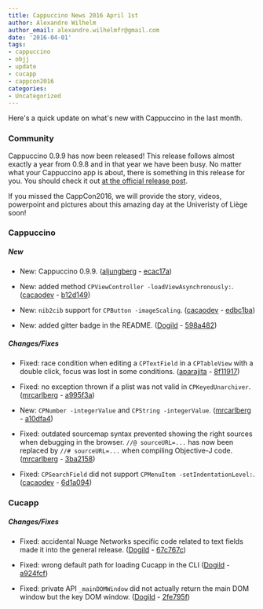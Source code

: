 ```yaml
---
title: Cappuccino News 2016 April 1st
author: Alexandre Wilhelm
author_email: alexandre.wilhelmfr@gmail.com
date: '2016-04-01'
tags:
- cappuccino
- objj
- update
- cucapp
- cappcon2016
categories:
- Uncategorized
---
```


Here's a quick update on what's new with Cappuccino in the last month.

### Community

Cappuccino 0.9.9 has now been released! This release follows almost exactly a year from 0.9.8 and in that year we have been busy. No matter what your Cappuccino app is about, there is something in this release for you. You should check it out [at the official release post]( http://www.cappuccino-project.org/blog/2016/03/cappuccino-0-9-9.html).

If you missed the CappCon2016, we will provide the story, videos, powerpoint and pictures about this amazing day at the Univeristy of Liège soon!

### Cappuccino

##### New

- New: Cappuccino 0.9.9. ([aljungberg](https://github.com/aljungberg) - [ecac17a](https://github.com/cappuccino/cappuccino/commit/ecac17a00a1e39dae59435d2bcc3558be95a0025))

- New: added method `CPViewController -loadViewAsynchronously:`. ([cacaodev](https://github.com/cacaodev) - [b12d149](https://github.com/cappuccino/cappuccino/commit/b12d1491d469fd1979276e1caea22c3c4525346d))

- New: `nib2cib` support for `CPButton -imageScaling`. ([cacaodev](https://github.com/cacaodev) - [edbc1ba](https://github.com/cappuccino/cappuccino/commit/edbc1baf323813af48ced3e695449a301d0ffc14))

- New: added gitter badge in the README. ([Dogild](https://github.com/Dogild) - [598a482](https://github.com/cappuccino/cappuccino/commit/598a482538397107d122f372ff3360af5f841134))

##### Changes/Fixes

- Fixed: race condition when editing a `CPTextField` in a `CPTableView` with a double click, focus was lost in some conditions. ([aparajita](https://github.com/aparajita) - [8f11917](https://github.com/cappuccino/cappuccino/commit/8f1191733beaf0f402018240804298bcfe8c1cf1))

- Fixed: no exception thrown if a plist was not valid in `CPKeyedUnarchiver`. ([mrcarlberg](https://github.com/mrcarlberg) - [a995f3a](https://github.com/cappuccino/cappuccino/commit/a995f3ab520836fdfce216287b851f84ff10ad38))

- New: `CPNumber -integerValue` and `CPString -integerValue`. ([mrcarlberg](https://github.com/mrcarlberg) - [a10dfa4](https://github.com/cappuccino/cappuccino/commit/a10dfa4ab40e31c2a773c9d1f1bebebbdcd0bcaa))

- Fixed: outdated sourcemap syntax prevented showing the right sources when debugging in the browser. `//@ sourceURL=...` has now been replaced by `//# sourceURL=...` when compiling Objective-J code. ([mrcarlberg](https://github.com/mrcarlberg) - [3ba2158](https://github.com/cappuccino/cappuccino/commit/3ba215887cc40f3f7287675c376f02c063ed2cbd))

- Fixed: `CPSearchField` did not support `CPMenuItem -setIndentationLevel:`. ([cacaodev](https://github.com/cacaodev) - [6d1a094](https://github.com/cappuccino/cappuccino/commit/6d1a094b1517edac9f835f136d5f3f0e82b03fe9))

### Cucapp

##### Changes/Fixes

- Fixed: accidental Nuage Networks specific code related to text fields made it into the general release. ([Dogild](https://github.com/Dogild) - [67c767c](https://github.com/cappuccino/cucapp/commit/67c767c8b3ca17e75d52e8f19efed028b64df41d))

- Fixed: wrong default path for loading Cucapp in the CLI ([Dogild](https://github.com/Dogild) - [a924fcf](https://github.com/cappuccino/cucapp/commit/a924fcf5e26dc9e0a890a63873c65c6a5773a7ea))

- Fixed: private API `_mainDOMWindow` did not actually return the main DOM window but the key DOM window. ([Dogild](https://github.com/Dogild) - [2fe795f](https://github.com/cappuccino/cucapp/commit/2fe795f5e853f148d95a22ea18a8df39b4304ddd))

